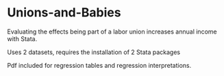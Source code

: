# Unions-and-Babies
Evaluating the effects being part of a labor union increases annual income with Stata.

Uses 2 datasets, requires the installation of 2 Stata packages

Pdf included for regression tables and regression interpretations. 
